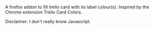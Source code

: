 A firefox addon to fill trello card with its label colour(s). Inspired by the Chrome extension Trello Card Colors.

Disclaimer: I don't really know Javascript.